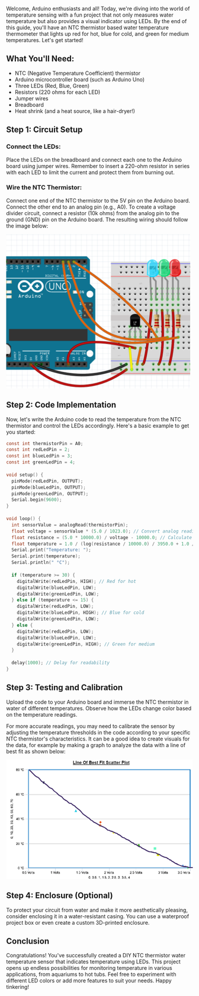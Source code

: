 Welcome, Arduino enthusiasts and all! Today, we're diving into the world of temperature sensing with a fun project that not only measures water temperature but also provides a visual indicator using LEDs. By the end of this guide, you'll have an NTC thermistor based water temperature thermometer that lights up red for hot, blue for cold, and green for medium temperatures. Let's get started!

## What You'll Need:

- NTC (Negative Temperature Coefficient) thermistor
- Arduino microcontroller board (such as Arduino Uno)
- Three LEDs (Red, Blue, Green)
- Resistors (220 ohms for each LED)
- Jumper wires
- Breadboard
- Heat shrink (and a heat source, like a hair-dryer!)

## Step 1: Circuit Setup

### Connect the LEDs:
Place the LEDs on the breadboard and connect each one to the Arduino board using jumper wires. Remember to insert a 220-ohm resistor in series with each LED to limit the current and protect them from burning out.

### Wire the NTC Thermistor: 
Connect one end of the NTC thermistor to the 5V pin on the Arduino board. Connect the other end to an analog pin (e.g., A0). To create a voltage divider circuit, connect a resistor (10k ohms) from the analog pin to the ground (GND) pin on the Arduino board. The resulting wiring should follow the image below:

![](https://github.com/NeatPatel/temperature-sensor/blob/main/images/arduino_schematic.png?raw=true)

## Step 2: Code Implementation

Now, let's write the Arduino code to read the temperature from the NTC thermistor and control the LEDs accordingly. Here's a basic example to get you started:

```c
const int thermistorPin = A0;
const int redLedPin = 2;
const int blueLedPin = 3;
const int greenLedPin = 4;

void setup() {
  pinMode(redLedPin, OUTPUT);
  pinMode(blueLedPin, OUTPUT);
  pinMode(greenLedPin, OUTPUT);
  Serial.begin(9600);
}

void loop() {
  int sensorValue = analogRead(thermistorPin);
  float voltage = sensorValue * (5.0 / 1023.0); // Convert analog reading to voltage
  float resistance = (5.0 * 10000.0) / voltage - 10000.0; // Calculate resistance of the thermistor
  float temperature = 1.0 / (log(resistance / 10000.0) / 3950.0 + 1.0 / 298.15) - 273.15; // Calculate temperature in Celsius
  Serial.print("Temperature: ");
  Serial.print(temperature);
  Serial.println(" °C");

  if (temperature >= 30) {
    digitalWrite(redLedPin, HIGH); // Red for hot
    digitalWrite(blueLedPin, LOW);
    digitalWrite(greenLedPin, LOW);
  } else if (temperature <= 15) {
    digitalWrite(redLedPin, LOW);
    digitalWrite(blueLedPin, HIGH); // Blue for cold
    digitalWrite(greenLedPin, LOW);
  } else {
    digitalWrite(redLedPin, LOW);
    digitalWrite(blueLedPin, LOW);
    digitalWrite(greenLedPin, HIGH); // Green for medium
  }
  
  delay(1000); // Delay for readability
}
```

## Step 3: Testing and Calibration

Upload the code to your Arduino board and immerse the NTC thermistor in water of different temperatures. Observe how the LEDs change color based on the temperature readings.

For more accurate readings, you may need to calibrate the sensor by adjusting the temperature thresholds in the code according to your specific NTC thermistor's characteristics. It can be a good idea to create visuals for the data, for example by making a graph to analyze the data with a line of best fit as shown below:

![](https://github.com/NeatPatel/temperature-sensor/blob/main/images/detector_graph.png?raw=true)

## Step 4: Enclosure (Optional)

To protect your circuit from water and make it more aesthetically pleasing, consider enclosing it in a water-resistant casing. You can use a waterproof project box or even create a custom 3D-printed enclosure.

## Conclusion

Congratulations! You've successfully created a DIY NTC thermistor water temperature sensor that indicates temperature using LEDs. This project opens up endless possibilities for monitoring temperature in various applications, from aquariums to hot tubs. Feel free to experiment with different LED colors or add more features to suit your needs. Happy tinkering!
